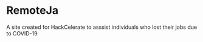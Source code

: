 # RemoteJa
A site created for HackCelerate to asssist individuals who lost their jobs due to COVID-19
